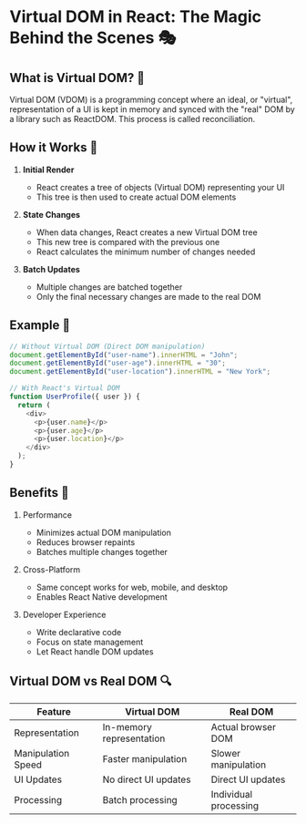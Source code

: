 # Virtual DOM in React: The Magic Behind the Scenes 🎭

## What is Virtual DOM? 🤔

Virtual DOM (VDOM) is a programming concept where an ideal, or "virtual", representation of a UI is kept in memory and synced with the "real" DOM by a library such as ReactDOM. This process is called reconciliation.

## How it Works 🔄

1. **Initial Render**

   - React creates a tree of objects (Virtual DOM) representing your UI
   - This tree is then used to create actual DOM elements

2. **State Changes**

   - When data changes, React creates a new Virtual DOM tree
   - This new tree is compared with the previous one
   - React calculates the minimum number of changes needed

3. **Batch Updates**
   - Multiple changes are batched together
   - Only the final necessary changes are made to the real DOM

## Example 📝

```javascript
// Without Virtual DOM (Direct DOM manipulation)
document.getElementById("user-name").innerHTML = "John";
document.getElementById("user-age").innerHTML = "30";
document.getElementById("user-location").innerHTML = "New York";

// With React's Virtual DOM
function UserProfile({ user }) {
  return (
    <div>
      <p>{user.name}</p>
      <p>{user.age}</p>
      <p>{user.location}</p>
    </div>
  );
}
```

## Benefits 🌟

1. Performance

   - Minimizes actual DOM manipulation
   - Reduces browser repaints
   - Batches multiple changes together

2. Cross-Platform

   - Same concept works for web, mobile, and desktop
   - Enables React Native development

3. Developer Experience

   - Write declarative code
   - Focus on state management
   - Let React handle DOM updates

## Virtual DOM vs Real DOM 🔍

| Feature            | Virtual DOM              | Real DOM              |
| ------------------ | ------------------------ | --------------------- |
| Representation     | In-memory representation | Actual browser DOM    |
| Manipulation Speed | Faster manipulation      | Slower manipulation   |
| UI Updates         | No direct UI updates     | Direct UI updates     |
| Processing         | Batch processing         | Individual processing |
